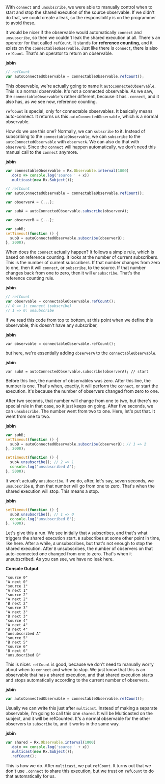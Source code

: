 With `connect` and `unsubscribe`, we were able to manually control when to start and stop the shared execution of the source observable. If we didn't do that, we could create a leak, so the responsibility is on the programmer to avoid these.

It would be nicer if the observable would automatically `connect` and `unsubscribe`, so then we couldn't leak the shared execution at all. There's an operator for that called `refCount`. It stands for **reference counting**, and it exists on the `connectableObservable`. Just like there is `connect`, there is also `refCount`. That's an operator to return an observable.

**jsbin**
```javascript
// refCount
var autoConnectedObservable = connectableObservable.refCount();
```

This observable, we're actually going to name it `autoConnectedObservable`. This is a normal observable. It's not a connected observable. As we saw, the `connectableObservable`'s rather different, because it has `.connect`, and it also has, as we see now, reference counting.

`refCount` is special, only for connectable observables. It basically means auto-connect. It returns us this `autoConnectedObservable`, which is a normal observable.

How do we use this one? Normally, we can `subscribe` to it. Instead of subscribing to the `connectableObservable`, we can `subscribe` to the `autoConnectedObservable` with `observerA`. We can also do that with `observerB`. Since the `connect` will happen automatically, we don't need this manual call to the `connect` anymore.

**jsbin**
```javascript
var connectableObservable = Rx.Observable.interval(1000)
  .do(x => console.log('source ' + x))
  .multicast(new Rx.Subject());

// refCount
var autoConnectedObservable = connectableObservable.refCount();

var observerA = {...};

var subA = autoConnectedObservable.subscribe(observerA);

var observerB = {...};

var subB;
setTimeout(function () {
  subB = autoConnectedObservable.subscribe(observerB);
}, 2000);
```

When does the `connect` actually happen? It follows a simple rule, which is based on reference counting. It looks at the number of current subscribers. This is the number of current subscribers. If that number changes from zero to one, then it will `connect`, or `subscribe`, to the source. If that number changes back from one to zero, then it will `unsubscribe`. That's the reference counting rule.

**jsbin**
```javascript
// refCount
var observable = connectableObservable.refCount();
// 0 => 1: connect (subscribe)
// 1 => 0: unsubscribe
```

If we read this code from top to bottom, at this point when we define this observable, this doesn't have any subscriber,

**jsbin**
```
var observable = connectableObservable.refCount();
```

but here, we're essentially adding `observerA` to the `connectableObservable`.

**jsbin**
```
var subA = autoConnectedObservable.subscribe(observerA); // start
```

Before this line, the number of observables was zero. After this line, the number is one. That's when, exactly, it will perform the `connect`, or start the execution. It's because the number of observers changed from zero to one.

After two seconds, that number will change from one to two, but there's no special rule in that case, so it just keeps on going. After five seconds, we can `unsubscribe`. The number went from two to one. Here, let's put that. It went from one to two.

**jsbin**
```javascript
var subB;
setTimeout(function () {
  subB = autoConnectedObservable.subscribe(observerB); // 1 => 2
}, 2000);

setTimeout(function () {
  subA.unsubscribe(); // 2 => 1
  console.log('unsubscribed A');
}, 5000);
```

It won't actually `unsubscribe`. If we do, after, let's say, seven seconds, we `unsubscribe` `B`, then that number will go from one to zero. That's when the shared execution will stop. This means a stop.

**jsbin**
```javascript
setTimeout(function () {
  subB.unsubscribe(); // 1 => 0
  console.log('unsubscribed B');
}, 7000);
```

Let's give this a run. We see initially that `A` subscribes, and that's what triggers the shared execution start. `B` subscribes at some other point in time, like here. After a while, `A` unsubscribes, but that's not enough to stop the shared execution. After `B` unsubscribes, the number of observers on that auto-connected one changed from one to zero.
That's when it unsubscribed. As you can see, we have no leak here.

**Console Output**
```
"source 0"
"A next 0"
"source 1"
"A next 1"
"source 2"
"A next 2"
"B next 2"
"source 3"
"A next 3"
"B next 3"
"source 4"
"A next 4"
"B next 4"
"unsubscribed A"
"source 5"
"B next 5"
"source 6"
"B next 6"
"unsubscribed B"
```

This is nicer. `refCount` is good, because we don't need to manually worry about when to `connect` and when to stop. We just know that this is an observable that has a shared execution, and that shared execution starts and stops automatically according to the current number of observers.

**jsbin**
```javascript
var autoConnectedObservable = connectableObservable.refCount();
```

Usually we can write this just after `multicast`. Instead of making a separate observable, I'm going to call this one `shared`. It will be Multicasted on the subject, and it will be refCounted. It's a normal observable for the other observers to `subscribe` to, and it works in the same way.

**jsbin**
```javascript
var shared = Rx.Observable.interval(1000)
  .do(x => console.log('source ' + x))
  .multicast(new Rx.Subject());
  .refCount();
```

This is how we do. After `multicast`, we put `refCount`. It turns out that we don't use `.connect` to share this execution, but we trust on `refCount` to do that automatically for us.